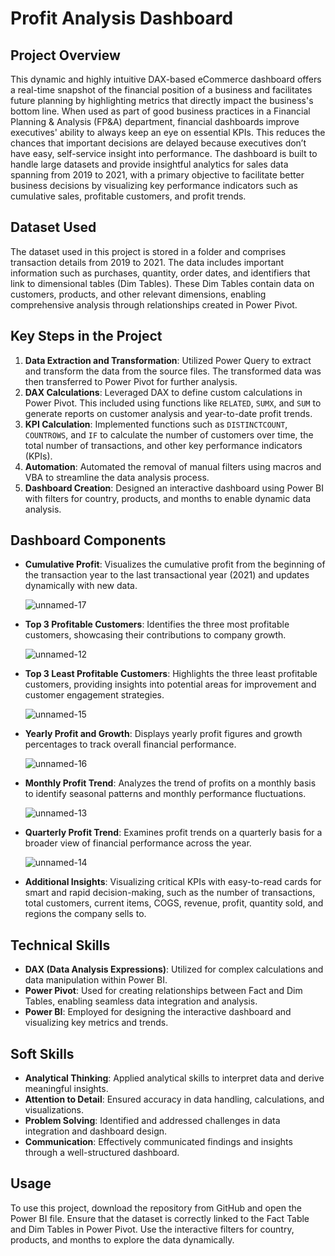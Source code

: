 # Profit Analysis Dashboard

## Project Overview
This dynamic and highly intuitive DAX-based eCommerce dashboard offers a real-time snapshot of the financial position of a business and facilitates future planning by highlighting metrics that directly impact the business's bottom line. When used as part of good business practices in a Financial Planning & Analysis (FP&A) department, financial dashboards improve executives' ability to always keep an eye on essential KPIs. This reduces the chances that important decisions are delayed because executives don’t have easy, self-service insight into performance. The dashboard is built to handle large datasets and provide insightful analytics for sales data spanning from 2019 to 2021, with a primary objective to facilitate better business decisions by visualizing key performance indicators such as cumulative sales, profitable customers, and profit trends.

## Dataset Used
The dataset used in this project is stored in a folder and comprises transaction details from 2019 to 2021. The data includes important information such as purchases, quantity, order dates, and identifiers that link to dimensional tables (Dim Tables). These Dim Tables contain data on customers, products, and other relevant dimensions, enabling comprehensive analysis through relationships created in Power Pivot.

## Key Steps in the Project
1. **Data Extraction and Transformation**: Utilized Power Query to extract and transform the data from the source files. The transformed data was then transferred to Power Pivot for further analysis.
2. **DAX Calculations**: Leveraged DAX to define custom calculations in Power Pivot. This included using functions like `RELATED`, `SUMX`, and `SUM` to generate reports on customer analysis and year-to-date profit trends.
3. **KPI Calculation**: Implemented functions such as `DISTINCTCOUNT`, `COUNTROWS`, and `IF` to calculate the number of customers over time, the total number of transactions, and other key performance indicators (KPIs).
4. **Automation**: Automated the removal of manual filters using macros and VBA to streamline the data analysis process.
5. **Dashboard Creation**: Designed an interactive dashboard using Power BI with filters for country, products, and months to enable dynamic data analysis.

## Dashboard Components
- **Cumulative Profit**: Visualizes the cumulative profit from the beginning of the transaction year to the last transactional year (2021) and updates dynamically with new data.

  ![unnamed-17](https://github.com/user-attachments/assets/0466d019-5729-484c-b795-b1fe7cc9accd)

- **Top 3 Profitable Customers**: Identifies the three most profitable customers, showcasing their contributions to company growth.

  ![unnamed-12](https://github.com/user-attachments/assets/b7f67f49-69ad-4115-b10c-a761c2041b7a)

- **Top 3 Least Profitable Customers**: Highlights the three least profitable customers, providing insights into potential areas for improvement and customer engagement strategies.

  ![unnamed-15](https://github.com/user-attachments/assets/cd0cdf7f-32ce-49de-a7c1-1326819380c6)

- **Yearly Profit and Growth**: Displays yearly profit figures and growth percentages to track overall financial performance.

  ![unnamed-16](https://github.com/user-attachments/assets/d106d0e2-c4a2-477a-9261-db61a13922f7)

- **Monthly Profit Trend**: Analyzes the trend of profits on a monthly basis to identify seasonal patterns and monthly performance fluctuations.

  ![unnamed-13](https://github.com/user-attachments/assets/70f563e8-077c-40e2-a06e-326edce00c7a)

- **Quarterly Profit Trend**: Examines profit trends on a quarterly basis for a broader view of financial performance across the year.

  ![unnamed-14](https://github.com/user-attachments/assets/91bea56c-6ce6-479e-ab9a-3a9454a39816)

- **Additional Insights**: Visualizing critical KPIs with easy-to-read cards for smart and rapid decision-making, such as the number of transactions, total customers, current items, COGS, revenue, profit, quantity sold, and regions the company sells to.

## Technical Skills
- **DAX (Data Analysis Expressions)**: Utilized for complex calculations and data manipulation within Power BI.
- **Power Pivot**: Used for creating relationships between Fact and Dim Tables, enabling seamless data integration and analysis.
- **Power BI**: Employed for designing the interactive dashboard and visualizing key metrics and trends.

## Soft Skills
- **Analytical Thinking**: Applied analytical skills to interpret data and derive meaningful insights.
- **Attention to Detail**: Ensured accuracy in data handling, calculations, and visualizations.
- **Problem Solving**: Identified and addressed challenges in data integration and dashboard design.
- **Communication**: Effectively communicated findings and insights through a well-structured dashboard.

## Usage
To use this project, download the repository from GitHub and open the Power BI file. Ensure that the dataset is correctly linked to the Fact Table and Dim Tables in Power Pivot. Use the interactive filters for country, products, and months to explore the data dynamically.

